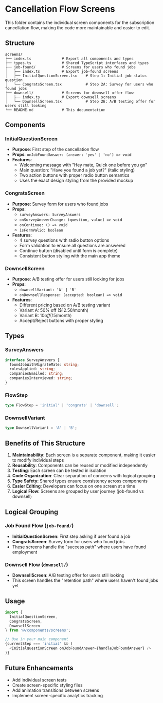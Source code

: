 # Cancellation Flow Screens

This folder contains the individual screen components for the subscription cancellation flow, making the code more maintainable and easier to edit.

## Structure

```
screens/
├── index.ts              # Export all components and types
├── types.ts              # Shared TypeScript interfaces and types
├── job-found/            # Screens for users who found jobs
│   ├── index.ts          # Export job-found screens
│   ├── InitialQuestionScreen.tsx    # Step 1: Initial job status question
│   └── CongratsScreen.tsx           # Step 2A: Survey for users who found jobs
├── downsell/             # Screens for downsell offer flow
│   ├── index.ts          # Export downsell screens
│   └── DownsellScreen.tsx           # Step 2B: A/B testing offer for users still looking
└── README.md             # This documentation
```

## Components

### InitialQuestionScreen
- **Purpose**: First step of the cancellation flow
- **Props**: `onJobFoundAnswer: (answer: 'yes' | 'no') => void`
- **Features**: 
  - Welcoming message with "Hey mate, Quick one before you go"
  - Main question: "Have you found a job yet?" (italic styling)
  - Two action buttons with proper radio button semantics
  - Uses the exact design styling from the provided mockup

### CongratsScreen
- **Purpose**: Survey form for users who found jobs
- **Props**: 
  - `surveyAnswers: SurveyAnswers`
  - `onSurveyAnswerChange: (question, value) => void`
  - `onContinue: () => void`
  - `isFormValid: boolean`
- **Features**:
  - 4 survey questions with radio button options
  - Form validation to ensure all questions are answered
  - Continue button (disabled until form is complete)
  - Consistent button styling with the main app theme

### DownsellScreen
- **Purpose**: A/B testing offer for users still looking for jobs
- **Props**:
  - `downsellVariant: 'A' | 'B'`
  - `onDownsellResponse: (accepted: boolean) => void`
- **Features**:
  - Different pricing based on A/B testing variant
  - Variant A: 50% off ($12.50/month)
  - Variant B: $10 off ($15/month)
  - Accept/Reject buttons with proper styling

## Types

### SurveyAnswers
```typescript
interface SurveyAnswers {
  foundJobWithMigrateMate: string;
  rolesApplied: string;
  companiesEmailed: string;
  companiesInterviewed: string;
}
```

### FlowStep
```typescript
type FlowStep = 'initial' | 'congrats' | 'downsell';
```

### DownsellVariant
```typescript
type DownsellVariant = 'A' | 'B';
```

## Benefits of This Structure

1. **Maintainability**: Each screen is a separate component, making it easier to modify individual steps
2. **Reusability**: Components can be reused or modified independently
3. **Testing**: Each screen can be tested in isolation
4. **Code Organization**: Clear separation of concerns with logical grouping
5. **Type Safety**: Shared types ensure consistency across components
6. **Easier Editing**: Developers can focus on one screen at a time
7. **Logical Flow**: Screens are grouped by user journey (job-found vs downsell)

## Logical Grouping

### Job Found Flow (`job-found/`)
- **InitialQuestionScreen**: First step asking if user found a job
- **CongratsScreen**: Survey form for users who found jobs
- These screens handle the "success path" where users have found employment

### Downsell Flow (`downsell/`)
- **DownsellScreen**: A/B testing offer for users still looking
- This screen handles the "retention path" where users haven't found jobs yet

## Usage

```typescript
import { 
  InitialQuestionScreen, 
  CongratsScreen, 
  DownsellScreen 
} from '@/components/screens';

// Use in your main component
{currentStep === 'initial' && (
  <InitialQuestionScreen onJobFoundAnswer={handleJobFoundAnswer} />
)}
```

## Future Enhancements

- Add individual screen tests
- Create screen-specific styling files
- Add animation transitions between screens
- Implement screen-specific analytics tracking
